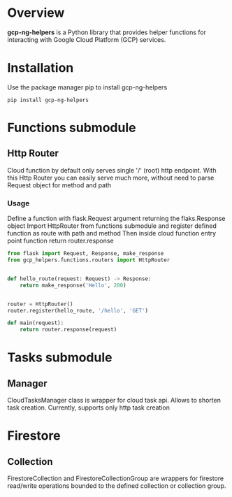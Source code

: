 # Overview
**gcp-ng-helpers** is a Python library that provides helper functions for 
interacting with Google Cloud Platform (GCP) services.

# Installation

Use the package manager pip to install gcp-ng-helpers

```commandline
pip install gcp-ng-helpers
```

# Functions submodule
## Http Router
Cloud function by default only serves single '/' (root) http endpoint.
With this Http Router you can easily serve much more, without need to parse 
Request object for method and path
### Usage
Define a function with flask.Request argument
returning the flaks.Response object
Import HttpRouter from functions submodule and register defined function
as route with path and method
Then inside cloud function entry point function return router.response

```python
from flask import Request, Response, make_response
from gcp_helpers.functions.routers import HttpRouter


def hello_route(request: Request) -> Response:
    return make_response('Hello', 200)


router = HttpRouter()
router.register(hello_route, '/hello', 'GET')

def main(request):
    return router.response(request)
```
# Tasks submodule
## Manager
CloudTasksManager class is wrapper for cloud task api. Allows to shorten task creation.
Currently, supports only http task creation

# Firestore
## Collection
FirestoreCollection and FirestoreCollectionGroup are wrappers for firestore read/write operations
bounded to the defined collection or collection group.
